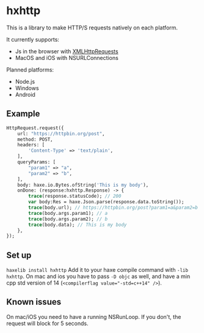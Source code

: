 # hxhttp

This is a library to make HTTP/S requests natively on each platform.

It currently supports:
 - Js in the browser with [XMLHttpRequests](https://api.haxe.org/js/html/XMLHttpRequest.html)
 - MacOS and iOS with NSURLConnections

Planned platforms:
 - Node.js
 - Windows
 - Android

## Example
```haxe
HttpRequest.request({
    url: "https://httpbin.org/post",
    method: POST,
    headers: [
        'Content-Type' => 'text/plain',
    ],
    queryParams: [
        "param1" => "a",
        "param2" => "b",
    ],
    body: haxe.io.Bytes.ofString('This is my body'),
    onDone: (response:hxhttp.Response) -> {
        trace(response.statusCode); // 200
        var body:Res = haxe.Json.parse(response.data.toString());
        trace(body.url); // https://httpbin.org/post?param1=a&param2=b
        trace(body.args.param1); // a
        trace(body.args.param2); // b
        trace(body.data); // This is my body
    },
});
```

## Set up

`haxelib install hxhttp`
Add it to your haxe compile command with `-lib hxhttp`.
On mac and ios you have to pass `-D objc` as well, and have a min cpp std version of 14 (`<compilerflag value="-std=c++14" />`).

## Known issues

On mac/iOS you need to have a running NSRunLoop. If you don't, the request will block for 5 seconds.